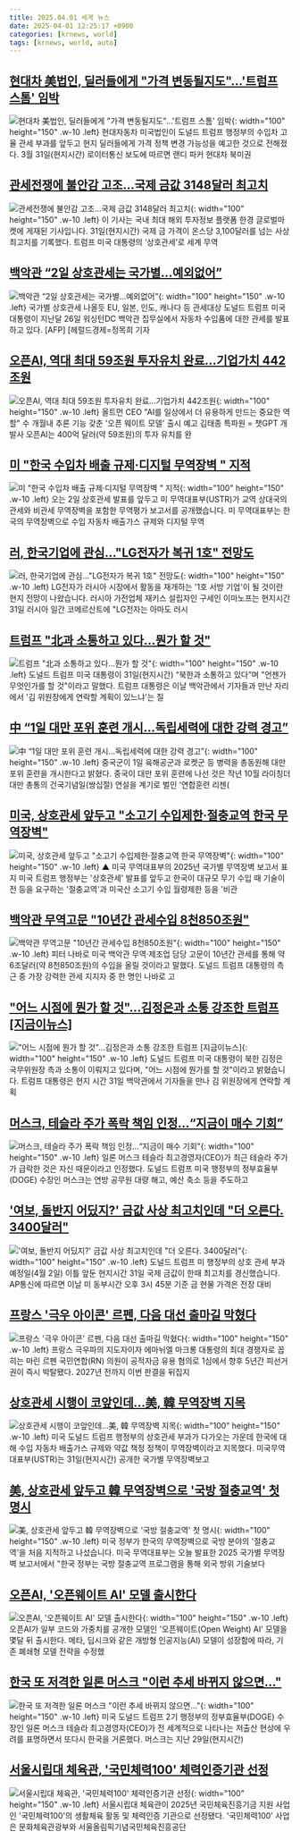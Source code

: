 ```yaml
---
title: 2025.04.01 세계 뉴스
date: 2025-04-01 12:25:17 +0900
categories: [krnews, world]
tags: [krnews, world, auto]
---
```

## [현대차 美법인, 딜러들에게 "가격 변동될지도"…'트럼프 스톰' 임박](https://n.news.naver.com/mnews/article/018/0005975606)

![현대차 美법인, 딜러들에게 "가격 변동될지도"…'트럼프 스톰' 임박](https://mimgnews.pstatic.net/image/origin/018/2025/04/01/5975606.jpg?type=nf220_150){: width="100" height="150" .w-10 .left}
현대자동차 미국법인이 도널드 트럼프 행정부의 수입차 고율 관세 부과를 앞두고 현지 딜러들에게 가격 정책 변경 가능성을 예고한 것으로 전해졌다. 3월 31일(현지시간) 로이터통신 보도에 따르면 랜디 파커 현대차 북미권

## [관세전쟁에 불안감 고조…국제 금값 3148달러 최고치](https://n.news.naver.com/mnews/article/015/0005113195)

![관세전쟁에 불안감 고조…국제 금값 3148달러 최고치](https://mimgnews.pstatic.net/image/origin/015/2025/03/31/5113195.jpg?type=nf220_150){: width="100" height="150" .w-10 .left}
이 기사는 국내 최대 해외 투자정보 플랫폼 한경 글로벌마켓에 게재된 기사입니다. 31일(현지시간) 국제 금 가격이 온스당 3,100달러를 넘는 사상 최고치를 기록했다. 트럼프 미국 대통령의 ‘상호관세’로 세계 무역

## [백악관 “2일 상호관세는 국가별…예외없어”](https://n.news.naver.com/mnews/article/016/0002450532)

![백악관 “2일 상호관세는 국가별…예외없어”](https://mimgnews.pstatic.net/image/origin/016/2025/04/01/2450532.jpg?type=nf220_150){: width="100" height="150" .w-10 .left}
국가별 상호관세 나올듯 EU, 일본, 인도, 캐나다 등 관세대상 도널드 트럼프 미국 대통령이 지난달 26일 워싱턴DC 백악관 집무실에서 자동차 수입품에 대한 관세를 발표하고 있다. [AFP] [헤럴드경제=정목희 기자

## [오픈AI, 역대 최대 59조원 투자유치 완료…기업가치 442조원](https://n.news.naver.com/mnews/article/001/0015302236)

![오픈AI, 역대 최대 59조원 투자유치 완료…기업가치 442조원](https://mimgnews.pstatic.net/image/origin/001/2025/04/01/15302236.jpg?type=nf220_150){: width="100" height="150" .w-10 .left}
올트먼 CEO "AI를 일상에서 더 유용하게 만드는 중요한 역할" 수 개월내 추론 기능 갖춘 '오픈 웨이트 모델' 출시 예고 김태종 특파원 = 챗GPT 개발사 오픈AI는 400억 달러(약 59조원)의 투자 유치를 완

## [미 "한국 수입차 배출 규제·디지털 무역장벽 " 지적](https://n.news.naver.com/mnews/article/052/0002173739)

![미 "한국 수입차 배출 규제·디지털 무역장벽 " 지적](https://mimgnews.pstatic.net/image/origin/052/2025/04/01/2173739.jpg?type=nf220_150){: width="100" height="150" .w-10 .left}
오는 2일 상호관세 발표를 앞두고 미 무역대표부(USTR)가 교역 상대국의 관세와 비관세 무역장벽을 포함한 무역평가 보고서를 공개했습니다. 미 무역대표부는 한국의 무역장벽으로 수입 자동차 배출가스 규제와 디지털 무역

## [러, 한국기업에 관심…"LG전자가 복귀 1호" 전망도](https://n.news.naver.com/mnews/article/422/0000726605)

![러, 한국기업에 관심…"LG전자가 복귀 1호" 전망도](https://mimgnews.pstatic.net/image/origin/422/2025/04/01/726605.jpg?type=nf220_150){: width="100" height="150" .w-10 .left}
LG전자가 러시아 시장에서 활동을 재개하는 '1호 서방 기업'이 될 것이란 현지 전망이 나왔습니다. 러시아 가전업체 재키스 설립자인 구세인 이마노프는 현지시간 31일 러시아 일간 코메르산트에 "LG전자는 아마도 러시

## [트럼프 "北과 소통하고 있다…뭔가 할 것"](https://n.news.naver.com/mnews/article/011/0004468435)

![트럼프 "北과 소통하고 있다…뭔가 할 것"](https://mimgnews.pstatic.net/image/origin/011/2025/04/01/4468435.jpg?type=nf220_150){: width="100" height="150" .w-10 .left}
도널드 트럼프 미국 대통령이 31일(현지시간) “북한과 소통하고 있다”며 "언젠가 무엇인가를 할 것"이라고 말했다. 트럼프 대통령은 이날 백악관에서 기자들과 만난 자리에서 '김 위원장에게 연락할 계획이 있느냐'는 질

## [中 “1일 대만 포위 훈련 개시...독립세력에 대한 강력 경고”](https://n.news.naver.com/mnews/article/023/0003896858)

![中 “1일 대만 포위 훈련 개시...독립세력에 대한 강력 경고”](https://mimgnews.pstatic.net/image/origin/023/2025/04/01/3896858.jpg?type=nf220_150){: width="100" height="150" .w-10 .left}
중국군이 1일 육해공군과 로켓군 등 병력을 총동원해 대만 포위 훈련을 개시한다고 밝혔다. 중국이 대만 포위 훈련에 나선 것은 작년 10월 라이칭더 대만 총통의 건국기념일(쌍십절) 연설을 계기로 벌인 ‘연합훈련 리젠(

## [미국, 상호관세 앞두고 "소고기 수입제한·절충교역 한국 무역장벽"](https://n.news.naver.com/mnews/article/055/0001245174)

![미국, 상호관세 앞두고 "소고기 수입제한·절충교역 한국 무역장벽"](https://mimgnews.pstatic.net/image/origin/055/2025/04/01/1245174.jpg?type=nf220_150){: width="100" height="150" .w-10 .left}
▲ 미국 무역대표부의 2025년 국가별 무역장벽 보고서 표지 미국 트럼프 행정부는 '상호관세' 발표를 앞두고 한국이 대규모 무기 수입 때 기술이전 등을 요구하는 '절충교역'과 미국산 소고기 수입 월령제한 등을 '비관

## [백악관 무역고문 "10년간 관세수입 8천850조원"](https://n.news.naver.com/mnews/article/001/0015302246)

![백악관 무역고문 "10년간 관세수입 8천850조원"](https://mimgnews.pstatic.net/image/origin/001/2025/04/01/15302246.jpg?type=nf220_150){: width="100" height="150" .w-10 .left}
피터 나바로 미국 백악관 무역·제조업 담당 고문이 10년간 관세를 통해 약 6조달러(약 8천850조원)의 수입을 올릴 것이라고 말했다. 도널드 트럼프 대통령의 측근 중 가장 강력한 관세 지지자 중 한 명인 나바로 고

## ["어느 시점에 뭔가 할 것"...김정은과 소통 강조한 트럼프 [지금이뉴스]](https://n.news.naver.com/mnews/article/052/0002173767)

!["어느 시점에 뭔가 할 것"...김정은과 소통 강조한 트럼프 [지금이뉴스]](https://mimgnews.pstatic.net/image/origin/052/2025/04/01/2173767.jpg?type=nf220_150){: width="100" height="150" .w-10 .left}
도널드 트럼프 미국 대통령이 북한 김정은 국무위원장 측과 소통이 이뤄지고 있다며, "어느 시점에 뭔가를 할 것"이라고 밝혔습니다. 트럼프 대통령은 현지 시간 31일 백악관에서 기자들을 만나 김 위원장에게 연락할 계획

## [머스크, 테슬라 주가 폭락 책임 인정...“지금이 매수 기회”](https://n.news.naver.com/mnews/article/023/0003896860)

![머스크, 테슬라 주가 폭락 책임 인정...“지금이 매수 기회”](https://mimgnews.pstatic.net/image/origin/023/2025/04/01/3896860.jpg?type=nf220_150){: width="100" height="150" .w-10 .left}
일론 머스크 테슬라 최고경영자(CEO)가 최근 테슬라 주가가 급락한 것은 자신 때문이라고 인정했다. 도널드 트럼프 미국 행정부의 정부효율부(DOGE) 수장인 머스크는 연방 공무원 대량 해고, 예산 축소 등을 주도하고

## ['여보, 돌반지 어딨지?' 금값 사상 최고치인데  "더 오른다. 3400달러"](https://n.news.naver.com/mnews/article/374/0000432615)

!['여보, 돌반지 어딨지?' 금값 사상 최고치인데  "더 오른다. 3400달러"](https://mimgnews.pstatic.net/image/origin/374/2025/04/01/432615.jpg?type=nf220_150){: width="100" height="150" .w-10 .left}
도널드 트럼프 미 행정부의 상호 관세 부과 예정일(4월 2일) 이틀 앞둔 현지시간 31일 국제 금값이 한때 최고치를 경신했습니다. AP통신에 따르면 이날 미 동부시간 오후 3시 45분 기준 금 현물 가격은 전장 대비

## [프랑스 '극우 아이콘' 르펜, 다음 대선 출마길 막혔다](https://n.news.naver.com/mnews/article/277/0005570506)

![프랑스 '극우 아이콘' 르펜, 다음 대선 출마길 막혔다](https://mimgnews.pstatic.net/image/origin/277/2025/03/31/5570506.jpg?type=nf220_150){: width="100" height="150" .w-10 .left}
프랑스 극우파의 지도자이자 에마뉘엘 마크롱 대통령의 최대 경쟁자로 꼽히는 마린 르펜 국민연합(RN) 의원이 공적자금 유용 혐의로 1심에서 향후 5년간 피선거권이 즉시 박탈됐다. 2027년 전까지 이번 판결을 뒤집지

## [상호관세 시행이 코앞인데…美, 韓 무역장벽 지목](https://n.news.naver.com/mnews/article/215/0001204055)

![상호관세 시행이 코앞인데…美, 韓 무역장벽 지목](https://mimgnews.pstatic.net/image/origin/215/2025/04/01/1204055.jpg?type=nf220_150){: width="100" height="150" .w-10 .left}
미국 도널드 트럼프 행정부의 상호관세 부과가 다가오는 가운데 한국에 대해 수입 자동차 배출가스 규제와 약값 책정 정책이 무역장벽이라고 지목했다. 미국무역대표부(USTR)는 31일(현지시간) 공개한 국가별 무역장벽보고

## [美, 상호관세 앞두고 韓 무역장벽으로 '국방 절충교역' 첫 명시](https://n.news.naver.com/mnews/article/214/0001415163)

![美, 상호관세 앞두고 韓 무역장벽으로 '국방 절충교역' 첫 명시](https://mimgnews.pstatic.net/image/origin/214/2025/04/01/1415163.jpg?type=nf220_150){: width="100" height="150" .w-10 .left}
미국 정부가 한국의 무역장벽으로 국방 분야의 '절충교역'을 처음 지적하고 나섰습니다. 미국 무역대표부는 오늘 발표한 2025 국가별 무역장벽 보고서에서 "한국 정부는 국방 절충교역 프로그램을 통해 외국 방위 기술보다

## [오픈AI, '오픈웨이트 AI' 모델 출시한다](https://n.news.naver.com/mnews/article/030/0003298713)

![오픈AI, '오픈웨이트 AI' 모델 출시한다](https://mimgnews.pstatic.net/image/origin/030/2025/04/01/3298713.jpg?type=nf220_150){: width="100" height="150" .w-10 .left}
오픈AI가 일부 코드와 가중치를 공개한 모델인 '오픈웨이트(Open Weight) AI' 모델을 몇달 뒤 출시한다. 메타, 딥시크와 같은 개방형 인공지능(AI) 모델이 성장함에 따라, 기존 폐쇄형 모델 전략을 수정했

## [한국 또 저격한 일론 머스크 "이런 추세 바뀌지 않으면…"](https://n.news.naver.com/mnews/article/119/0002939649)

![한국 또 저격한 일론 머스크 "이런 추세 바뀌지 않으면…"](https://mimgnews.pstatic.net/image/origin/119/2025/03/31/2939649.jpg?type=nf220_150){: width="100" height="150" .w-10 .left}
미국 도널드 트럼프 2기 행정부의 정부효율부(DOGE) 수장인 일론 머스크 테슬라 최고경영자(CEO)가 전 세계적으로 나타나는 저출산 현상에 우려를 표명하면서 또다시 한국을 거론했다. 머스크는 지난 29일(현지시간)

## [서울시립대 체육관, '국민체력100' 체력인증기관 선정](https://n.news.naver.com/mnews/article/003/0013155594)

![서울시립대 체육관, '국민체력100' 체력인증기관 선정](https://mimgnews.pstatic.net/image/origin/003/2025/04/01/13155594.jpg?type=nf220_150){: width="100" height="150" .w-10 .left}
서울시립대 체육관이 2025년 국민체육진흥기금 지원 사업인 '국민체력100'의 생활체육 활동 및 체력인증 기관으로 선정됐다. '국민체력100' 사업은 문화체육관광부와 서울올림픽기념국민체육진흥공단

